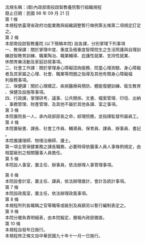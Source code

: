 法規名稱：(廢)內政部南投啟智教養院暫行組織規程  
廢止日期：民國 98 年 09 月 21 日  
第 1 條  
本規程依臺灣省政府功能業務與組織調整暫行條例第五條第二項規定訂定  
之。  
第 2 條  
本部南投啟智教養院 (以下簡稱本院) 設各課，分別掌理下列事項  
一、教保課：關於掌理中度、重度及極重度智障院生之生活照護與自理訓  
練啟智教育訓練、職業陶冶、職業輔導、庇護性就業、支持性就業、  
休閒育樂活動及家庭訪視事項。  
二、社會工作課：關於掌理身心障礙諮詢服務、院童心理測驗、身心障礙  
者及其家屬之心理、社會、職業等問題之指導及其他有關身心障礙福  
利服務事項。  
三、保健課：關於心理矯正、疾病醫療與預防、體能復健訓練、衛生教育  
、保健及設施等事項。  
四、行政課，掌理研考、議事、公共關係、文書、檔案管理、印信、出納  
、事務管理、財產管理、及其他不屬於其他各課、室之事項。  
第 3 條  
本院置院長一人，承內政部部長之命，綜理院務，並指揮監督所屬員工。  
第 4 條  
本院置秘書、課長、社會工作員、輔導員、保育員、課員、辦事員、書記  
。  
本院置護理師、物理治療師、護士。  
第一項主管保健業務之課長職務，必要時得依醫事人員人事條例規定，由  
相當級別之相關醫事人員擔任。  
第 5 條  
本院設人事室，置主任、辦事員，依法辦理人事管理事項。  


第 6 條  
本院設會計室，置主任、課員，依法辦理歲計，會計及統計事項。  
第 7 條  
本院設政風室，置主任，依法辦理政風事項。  
第 8 條  
本規程所列各職稱之官等職等或級別及員額另以暫行編制表定之。  
第 9 條  
本院分層負責明細表，由本院擬定，層報內政部備查。  
第 10 條  
本規程自發布日施行。  
本規程修正條文自中華民國九十年十一月一日施行。  


